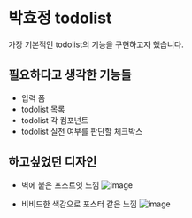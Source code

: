 # 박효정 todolist

가장 기본적인 todolist의 기능을 구현하고자 했습니다.


## 필요하다고 생각한 기능들

- 입력 폼
- todolist 목록
- todolist 각 컴포넌트
- todolist 실천 여부를 판단할 체크박스


## 하고싶었던 디자인


- 벽에 붙은 포스트잇 느낌
![image](https://user-images.githubusercontent.com/124596022/231625983-f17639c7-8728-4fee-af32-6e1ec4f777d6.png)

- 비비드한 색감으로 포스터 같은 느낌
![image](https://user-images.githubusercontent.com/124596022/231626182-2db30b9a-dcc9-4eaf-944a-f11b55da2bb7.png)
